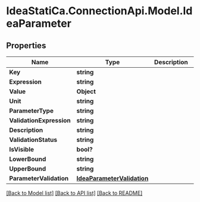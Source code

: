 # IdeaStatiCa.ConnectionApi.Model.IdeaParameter

## Properties

Name | Type | Description | Notes
------------ | ------------- | ------------- | -------------
**Key** | **string** |  | [optional] 
**Expression** | **string** |  | [optional] 
**Value** | **Object** |  | [optional] 
**Unit** | **string** |  | [optional] 
**ParameterType** | **string** |  | [optional] 
**ValidationExpression** | **string** |  | [optional] 
**Description** | **string** |  | [optional] 
**ValidationStatus** | **string** |  | [optional] 
**IsVisible** | **bool?** |  | [optional] 
**LowerBound** | **string** |  | [optional] 
**UpperBound** | **string** |  | [optional] 
**ParameterValidation** | [**IdeaParameterValidation**](IdeaParameterValidation.md) |  | [optional] 

[[Back to Model list]](../README.md#documentation-for-models) [[Back to API list]](../README.md#documentation-for-api-endpoints) [[Back to README]](../README.md)

